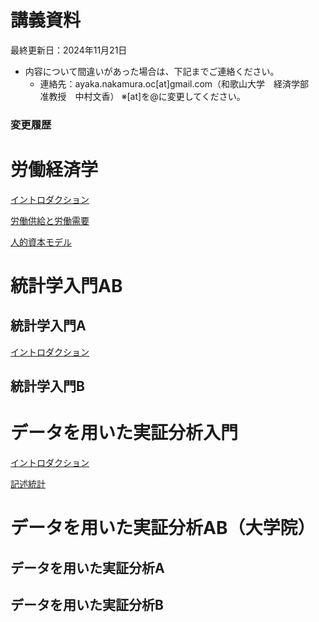 # 講義資料

最終更新日：2024年11月21日

- 内容について間違いがあった場合は、下記までご連絡ください。
    - 連絡先：ayaka.nakamura.oc[at]gmail.com（和歌山大学　経済学部　准教授　中村文香）
    ※[at]を@に変更してください。

### 変更履歴

# 労働経済学

[イントロダクション](labor/intro.md)

[労働供給と労働需要](labor/ds.md)

[人的資本モデル](labor/hc.md)

# 統計学入門AB

## 統計学入門A

[イントロダクション](statintro/intro.md)

## 統計学入門B

# データを用いた実証分析入門

[イントロダクション](dataintro/intro.md)

[記述統計](dataintro/descriptive.md)

# データを用いた実証分析AB（大学院）

## データを用いた実証分析A

## データを用いた実証分析B
